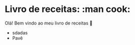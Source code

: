 # Livro de receitas: :man cook:
Olá! Bem vindo ao meu livro de receitas :wave:
  - sdadas
  - Pavê
 
